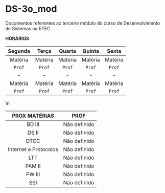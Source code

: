 # DS-3o_mod
Documentos referentes ao terceiro módulo do curso de Desenvolvimento de Sistemas na ETEC



**HORÁRIOS**

| Segunda  | Terça | Quarta | Quinta | Sexta |
|:---:|:---:|:---:|:---:|:---:|
|Matéria|Matéria|Matéria|Matéria|Matéria|
|`Prof`|`Prof`|`Prof`|`Prof`|`Prof`|
|-|-|-|-|-|
|Matéria|Matéria|Matéria|Matéria|Matéria|
|`Prof`|`Prof`|`Prof`|`Prof`|`Prof`|

\n

| PROX MATÉRIAS | PROF |
|:---:|:---:|
BD III | Não definido |
DS II | Não definido |
DTCC | Não definido |
Internet e Protocolos | Não definido |
LTT | Não definido |
PAM II | Não definido |
PW III | Não definido |
SSI | Não definido |
